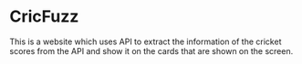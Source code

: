 # CricFuzz
This is a website which uses API to extract the information of the cricket scores from the API and show it on the cards that are shown on the screen. 
